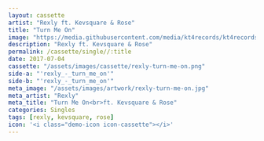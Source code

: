 ```yaml
---
layout: cassette
artist: "Rexly ft. Kevsquare & Rose"
title: "Turn Me On"
image: "https://media.githubusercontent.com/media/kt4records/kt4records.github.io/master/assets/images/socialmedia/rexly-turn-me-on.jpg"
description: "Rexly ft. Kevsquare & Rose"
permalink: /cassette/single//:title
date: 2017-07-04
cassette: "/assets/images/cassette/rexly-turn-me-on.png"
side-a: "'rexly_-_turn_me_on'"
side-b: "'rexly_-_turn_me_on'"
meta_image: "/assets/images/artwork/rexly-turn-me-on.jpg"
meta_artist: "Rexly"
meta_title: "Turn Me On<br>ft. Kevsquare & Rose"
categories: Singles
tags: [rexly, kevsquare, rose]
icon: '<i class="demo-icon icon-cassette"></i>'
---
```

